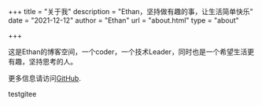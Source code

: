 +++
title = "关于我"
description = "Ethan，坚持做有趣的事，让生活简单快乐"
date = "2021-12-12"
author = "Ethan"
url = "about.html"
type = "about"

+++

这是Ethan的博客空间，一个coder，一个技术Leader，同时也是一个希望生活更有趣，坚持思考的人。

更多信息请访问[GitHub](https://github.com/qz757).





testgitee
